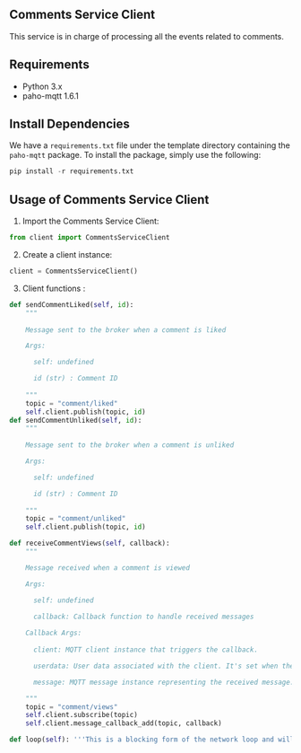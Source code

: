 ## Comments Service Client
This service is in charge of processing all the events related to comments.

## Requirements

- Python 3.x
- paho-mqtt 1.6.1
## Install Dependencies

We have a `requirements.txt` file under the template directory containing the `paho-mqtt` package. To install the package, simply use the following:
```python
pip install -r requirements.txt
```
## Usage of Comments Service Client

1. Import the Comments Service Client:

```python
from client import CommentsServiceClient
```
2. Create a client instance:

```python
client = CommentsServiceClient()
```
3. Client functions :

```python
def sendCommentLiked(self, id):
    """
    
    Message sent to the broker when a comment is liked

    Args:

      self: undefined

      id (str) : Comment ID
    
    """
    topic = "comment/liked"
    self.client.publish(topic, id)
def sendCommentUnliked(self, id):
    """
    
    Message sent to the broker when a comment is unliked

    Args:

      self: undefined

      id (str) : Comment ID
    
    """
    topic = "comment/unliked"
    self.client.publish(topic, id)

def receiveCommentViews(self, callback):
    """

    Message received when a comment is viewed

    Args:

      self: undefined

      callback: Callback function to handle received messages
    
    Callback Args:
    
      client: MQTT client instance that triggers the callback.

      userdata: User data associated with the client. It's set when the client is created.

      message: MQTT message instance representing the received message. It contains information such as topic, payload, etc.

    """
    topic = "comment/views"
    self.client.subscribe(topic)
    self.client.message_callback_add(topic, callback)

def loop(self): '''This is a blocking form of the network loop and will not return until the client calls disconnect(). It automatically handles reconnecting.''' self.client.loop_forever()
```
